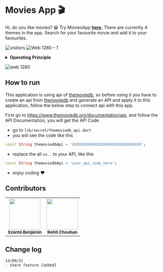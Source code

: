 # Movies App 🎬

Hi, do you like movies? 😁 Try MoviesApp <a href="https://github.com/vellt/Movies-App/releases/tag/v0.0.1">**here**</a>.  There are currently 4 themes in the app. Search for your favourite movie and add it to your favourites.

![visitors](https://visitor-badge.glitch.me/badge?page_id=vellt/Movies-App) ![Web 1280 – 1]( https://img.shields.io/badge/-open%20source-green)



<details>

<summary><strong>Operating Principle</strong></summary>
  
> <img width="350" alt="multitier_architecture" src="https://user-images.githubusercontent.com/61885011/132905821-d68d4792-3f8f-4660-a648-968f353dcb1c.jpg"> <br> The app sends requests and receives responses from the themoviedb API.  To learn more about `APIs` and the `Multitier architecture` 
  <a href="https://en.wikipedia.org/wiki/Multitier_architecture#Web_development_usage">**click here**</a>.
</details>

![web 1280](https://user-images.githubusercontent.com/61885011/132903284-a8e9f688-39ad-487c-9bc4-6f1404c469bc.png)

## How to run
This application is using api of <a href="https://www.themoviedb.org/">themoviedb</a>, so before using it you have to create an api from <a href="https://www.themoviedb.org/">themoviedb</a> and generate an API and apply it to this application, follow the below step to connect api with this app.

First go to <a href="https://www.themoviedb.org/documentation/api">https://www.themoviedb.org/documentation/api</a>, and follow the API Documentation, you will get the API Code.

- go to `lib/secret/themoviedb_api.dart`
- you will see the code like this

```dart
const String themoviedbApi = 'XXXXXXXXXXXXXXXXXXXXXXXXXXXXXXX';
```
- replace the all `xx..` to your API, like this

```dart
const String themoviedbApi = 'your_api_code_here';
```
- enjoy coding ❤️

## Contributors
<table>
  <tr>
   <td align="center">
            <a href="https://github.com/vellt">
                <img src="https://avatars.githubusercontent.com/u/61885011?v=4" width="100px;" alt="" /><br />
                <sub><b>Szántó Benjámin</b></sub>
     </a>
        </td>
   <td align="center">
            <a href="https://github.com/rohit-chouhan">
                <img src="https://avatars.githubusercontent.com/u/34239087?v=4" width="100px;" alt="" /><br />
                <sub><b>Rohit Chouhan</b></sub>
     </a>
        </td>
  </tr>
</table>

## Change log
```
13/09/21
- share feature [added]
